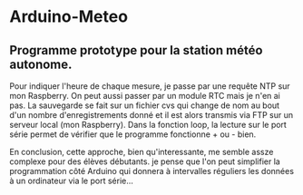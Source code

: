 # Arduino-Meteo

## Programme prototype pour la station météo autonome.

Pour indiquer l'heure de chaque mesure, je passe par une requête NTP sur mon Raspberry. On peut aussi passer par un module RTC mais je n'en ai pas.
La sauvegarde se fait sur un fichier cvs qui change de nom au bout d'un nombre d'enregistrements donné et il est alors transmis via FTP sur un serveur local (mon Raspberry).
Dans la fonction loop, la lecture sur le port série permet de vérifier que le programme fonctionne + ou - bien.

En conclusion, cette approche, bien qu'interessante, me semble assze complexe pour des élèves débutants.
je pense que l'on peut simplifier la programmation côté Arduino qui donnera à intervalles réguliers les données à un ordinateur via le port série...


